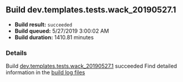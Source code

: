 ## Build dev.templates.tests.wack_20190527.1
- **Build result:** `succeeded`
- **Build queued:** 5/27/2019 3:00:02 AM
- **Build duration:** 1410.81 minutes
### Details
Build [dev.templates.tests.wack_20190527.1](https://winappstudio.visualstudio.com/web/build.aspx?pcguid=a4ef43be-68ce-4195-a619-079b4d9834c2&builduri=vstfs%3a%2f%2f%2fBuild%2fBuild%2f28127) succeeded
Find detailed information in the [build log files](https://uwpctdiags.blob.core.windows.net/buildlogs/dev.templates.tests.wack_20190527.1_logs.zip)
